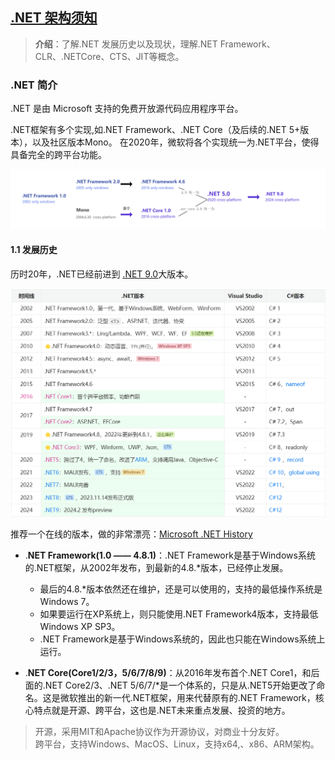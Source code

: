 ﻿## [.NET 架构须知](#)
> **介绍**：了解.NET 发展历史以及现状，理解.NET Framework、CLR、.NETCore、CTS、JIT等概念。




### .NET 简介 
.NET 是由 Microsoft 支持的免费开放源代码应用程序平台。

.NET框架有多个实现,如.NET Framework、.NET Core（及后续的.NET 5+版本），以及社区版本Mono。
在2020年，微软将各个实现统一为.NET平台，使得具备完全的跨平台功能。

<img src="./static/netcore.png"  width="1100px"  />

#### 1.1 发展历史
历时20年，.NET已经前进到 [.NET 9.0](https://learn.microsoft.com/zh-cn/dotnet/core/whats-new/dotnet-9/overview)大版本。

<img src="./static/f38b711f-dd77-49fe-9eeb-f347241a2787.png"  width="1000px"  />

推荐一个在线的版本，做的非常漂亮：[Microsoft .NET History](https://time.graphics/embed?v=1&id=593132)

* .**NET Framework(1.0 —— 4.8.1)**：.NET Framework是基于Windows系统的.NET框架，从2002年发布，到最新的4.8.*版本，已经停止发展。
    * 最后的4.8.*版本依然还在维护，还是可以使用的，支持的最低操作系统是Windows 7。
    * 如果要运行在XP系统上，则只能使用.NET Framework4版本，支持最低Windows XP SP3。
    * .NET Framework是基于Windows系统的，因此也只能在Windows系统上运行。

* .**NET Core(Core1/2/3，5/6/7/8/9)**：从2016年发布首个.NET Core1，和后面的.NET Core2/3、.NET 5/6/7/*是一个体系的，只是从.NET5开始更改了命名。这是微软推出的新一代.NET框架，用来代替原有的.NET Framework，核心特点就是开源、跨平台，这也是.NET未来重点发展、投资的地方。

> 开源，采用MIT和Apache协议作为开源协议，对商业十分友好。  
> 跨平台，支持Windows、MacOS、Linux，支持x64,、x86、ARM架构。
